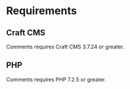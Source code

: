 # Requirements

## Craft CMS
Comments requires Craft CMS 3.7.24 or greater.

## PHP
Comments requires PHP 7.2.5 or greater.
